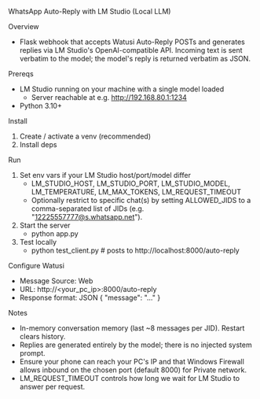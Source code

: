 WhatsApp Auto-Reply with LM Studio (Local LLM)

Overview
- Flask webhook that accepts Watusi Auto-Reply POSTs and generates replies via LM Studio's OpenAI-compatible API. Incoming text is sent verbatim to the model; the model's reply is returned verbatim as JSON.

Prereqs
- LM Studio running on your machine with a single model loaded
  - Server reachable at e.g. http://192.168.80.1:1234
- Python 3.10+

Install
1) Create / activate a venv (recommended)
2) Install deps

Run
1) Set env vars if your LM Studio host/port/model differ
	- LM_STUDIO_HOST, LM_STUDIO_PORT, LM_STUDIO_MODEL, LM_TEMPERATURE, LM_MAX_TOKENS, LM_REQUEST_TIMEOUT
	- Optionally restrict to specific chat(s) by setting ALLOWED_JIDS to a comma-separated list of JIDs (e.g. "12225557777@s.whatsapp.net").
2) Start the server
	- python app.py
3) Test locally
	- python test_client.py  # posts to http://localhost:8000/auto-reply

Configure Watusi
- Message Source: Web
- URL: http://<your_pc_ip>:8000/auto-reply
- Response format: JSON { "message": "..." }

Notes
- In-memory conversation memory (last ~8 messages per JID). Restart clears history.
- Replies are generated entirely by the model; there is no injected system prompt.
- Ensure your phone can reach your PC's IP and that Windows Firewall allows inbound on the chosen port (default 8000) for Private network.
- LM_REQUEST_TIMEOUT controls how long we wait for LM Studio to answer per request.
